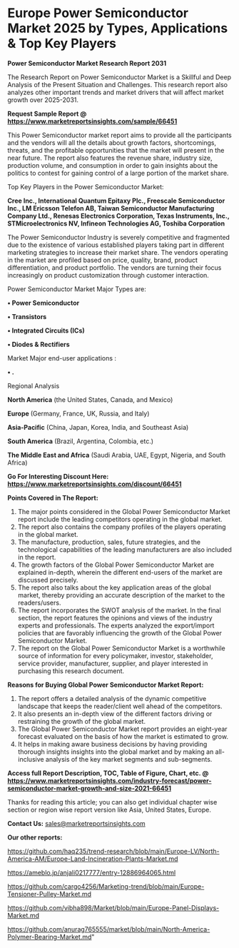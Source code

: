 # Europe Power Semiconductor Market 2025 by Types, Applications & Top Key Players

<strong>Power Semiconductor Market Research Report 2031</strong>

The Research Report on Power Semiconductor Market is a Skillful and Deep Analysis of the Present Situation and Challenges. This research report also analyzes other important trends and market drivers that will affect market growth over 2025-2031.

<strong>Request Sample Report @ <a href=https://www.marketreportsinsights.com/sample/66451>https://www.marketreportsinsights.com/sample/66451</a></strong>

This Power Semiconductor market report aims to provide all the participants and the vendors will all the details about growth factors, shortcomings, threats, and the profitable opportunities that the market will present in the near future. The report also features the revenue share, industry size, production volume, and consumption in order to gain insights about the politics to contest for gaining control of a large portion of the market share.

Top Key Players in the Power Semiconductor Market:

<strong>Cree Inc., International Quantum Epitaxy Plc., Freescale Semiconductor Inc., LM Ericsson Telefon AB, Taiwan Semiconductor Manufacturing Company Ltd., Renesas Electronics Corporation, Texas Instruments, Inc., STMicroelectronics NV, Infineon Technologies AG, Toshiba Corporation</strong>

The Power Semiconductor Industry is severely competitive and fragmented due to the existence of various established players taking part in different marketing strategies to increase their market share. The vendors operating in the market are profiled based on price, quality, brand, product differentiation, and product portfolio. The vendors are turning their focus increasingly on product customization through customer interaction.

Power Semiconductor Market Major Types are:

<strong>• Power Semiconductor

• Transistors

• Integrated Circuits (ICs)

• Diodes & Rectifiers</strong>

Market Major end-user applications :

<strong>• .</strong>

Regional Analysis

</u><strong><b>North America</b></strong> (the United States, Canada, and Mexico)

<strong><b>Europe </b></strong>(Germany, France, UK, Russia, and Italy)

<strong><b>Asia-Pacific</b></strong> (China, Japan, Korea, India, and Southeast Asia)

<strong><b>South America</b></strong> (Brazil, Argentina, Colombia, etc.)

<strong><b>The Middle East and Africa</b></strong> (Saudi Arabia, UAE, Egypt, Nigeria, and South Africa)

<strong>Go For Interesting Discount Here: <a href=https://www.marketreportsinsights.com/discount/66451>https://www.marketreportsinsights.com/discount/66451</a></strong>

<strong>Points Covered in The Report:</strong>
<ol>
  <li>The major points considered in the Global Power Semiconductor Market report include the leading competitors operating in the global market.</li>
  <li>The report also contains the company profiles of the players operating in the global market.</li>
  <li>The manufacture, production, sales, future strategies, and the technological capabilities of the leading manufacturers are also included in the report.</li>
  <li>The growth factors of the Global Power Semiconductor Market are explained in-depth, wherein the different end-users of the market are discussed precisely.</li>
  <li>The report also talks about the key application areas of the global market, thereby providing an accurate description of the market to the readers/users.</li>
  <li>The report incorporates the SWOT analysis of the market. In the final section, the report features the opinions and views of the industry experts and professionals. The experts analyzed the export/import policies that are favorably influencing the growth of the Global Power Semiconductor Market.</li>
  <li>The report on the Global Power Semiconductor Market is a worthwhile source of information for every policymaker, investor, stakeholder, service provider, manufacturer, supplier, and player interested in purchasing this research document.</li>
</ol>
<strong>Reasons for Buying Global Power Semiconductor Market Report:</strong>

<ol>
  <li>The report offers a detailed analysis of the dynamic competitive landscape that keeps the reader/client well ahead of the competitors.</li>
  <li>It also presents an in-depth view of the different factors driving or restraining the growth of the global market.</li>
  <li>The Global Power Semiconductor Market report provides an eight-year forecast evaluated on the basis of how the market is estimated to grow.</li>
  <li>It helps in making aware business decisions by having providing thorough insights insights into the global market and by making an all-inclusive analysis of the key market segments and sub-segments.</li>
</ol>
<strong>Access full Report Description, TOC, Table of Figure, Chart, etc. @ <a href=https://www.marketreportsinsights.com/industry-forecast/power-semiconductor-market-growth-and-size-2021-66451>https://www.marketreportsinsights.com/industry-forecast/power-semiconductor-market-growth-and-size-2021-66451</a></strong>


Thanks for reading this article; you can also get individual chapter wise section or region wise report version like Asia, United States, Europe.

<strong>Contact Us:</strong>
sales@marketreportsinsights.com

<strong>Our other reports:</strong>

<a href=https://github.com/haq235/trend-research/blob/main/Europe-LV/North-America-AM/Europe-Land-Incineration-Plants-Market.md>https://github.com/haq235/trend-research/blob/main/Europe-LV/North-America-AM/Europe-Land-Incineration-Plants-Market.md</a>

<a href=https://ameblo.jp/anjali0217777/entry-12886964065.html>https://ameblo.jp/anjali0217777/entry-12886964065.html</a>

<a href=https://github.com/cargo4256/Marketing-trend/blob/main/Europe-Tensioner-Pulley-Market.md>https://github.com/cargo4256/Marketing-trend/blob/main/Europe-Tensioner-Pulley-Market.md</a>

<a href=https://github.com/vibha898/Market/blob/main/Europe-Panel-Displays-Market.md>https://github.com/vibha898/Market/blob/main/Europe-Panel-Displays-Market.md</a>

<a href=https://github.com/anurag765555/market/blob/main/North-America-Polymer-Bearing-Market.md>https://github.com/anurag765555/market/blob/main/North-America-Polymer-Bearing-Market.md</a>"
